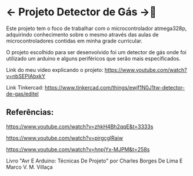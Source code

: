 # <- Projeto Detector de Gás ->💨

Este projeto tem o foco de trabalhar com o microcontrolador atmega328p, adquirindo conhecimento sobre o mesmo através das aulas de microcontroladores contidas em minha grade curricular.

O projeto escolhido para ser desenvolvido foi um detector de gás onde foi utilizado um arduino e alguns periféricos que serão mais especificados.

Link do meu video explicando o projeto: https://www.youtube.com/watch?v=nbSEPIAbxkY

Link Tinkercad: https://www.tinkercad.com/things/ewjf1N0J1tw-detector-de-gas/editel

## Referências: 
https://www.youtube.com/watch?v=zhkH4Bh2qqE&t=3333s

https://www.youtube.com/watch?v=pirgcglRaiw

https://www.youtube.com/watch?v=hnpjYx-MJPM&t=258s

Livro "Avr E Arduino: Técnicas De Projeto" por Charles Borges De Lima E Marco V. M. Villaça

